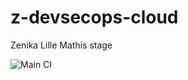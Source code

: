 # z-devsecops-cloud
Zenika Lille Mathis stage

![Main CI](https://github.com/mathis-tryla/z-devsecops-cloud/actions/workflows/main.yml/badge.svg)